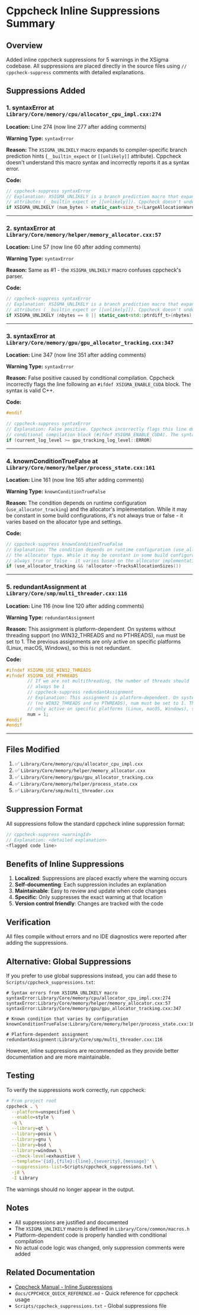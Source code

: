 # Cppcheck Inline Suppressions Summary

## Overview

Added inline cppcheck suppressions for 5 warnings in the XSigma codebase. All suppressions are placed directly in the source files using `// cppcheck-suppress` comments with detailed explanations.

## Suppressions Added

### 1. syntaxError at `Library/Core/memory/cpu/allocator_cpu_impl.cxx:274`

**Location:** Line 274 (now line 277 after adding comments)

**Warning Type:** `syntaxError`

**Reason:** The `XSIGMA_UNLIKELY` macro expands to compiler-specific branch prediction hints (`__builtin_expect` or `[[unlikely]]` attribute). Cppcheck doesn't understand this macro syntax and incorrectly reports it as a syntax error.

**Code:**
```cpp
// cppcheck-suppress syntaxError
// Explanation: XSIGMA_UNLIKELY is a branch prediction macro that expands to compiler-specific
// attributes (__builtin_expect or [[unlikely]]). Cppcheck doesn't understand this macro syntax.
if XSIGMA_UNLIKELY (num_bytes > static_cast<size_t>(LargeAllocationWarningBytes()))
```

---

### 2. syntaxError at `Library/Core/memory/helper/memory_allocator.cxx:57`

**Location:** Line 57 (now line 60 after adding comments)

**Warning Type:** `syntaxError`

**Reason:** Same as #1 - the `XSIGMA_UNLIKELY` macro confuses cppcheck's parser.

**Code:**
```cpp
// cppcheck-suppress syntaxError
// Explanation: XSIGMA_UNLIKELY is a branch prediction macro that expands to compiler-specific
// attributes (__builtin_expect or [[unlikely]]). Cppcheck doesn't understand this macro syntax.
if XSIGMA_UNLIKELY (nbytes == 0 || static_cast<std::ptrdiff_t>(nbytes) < 0)
```

---

### 3. syntaxError at `Library/Core/memory/gpu/gpu_allocator_tracking.cxx:347`

**Location:** Line 347 (now line 351 after adding comments)

**Warning Type:** `syntaxError`

**Reason:** False positive caused by conditional compilation. Cppcheck incorrectly flags the line following an `#ifdef XSIGMA_ENABLE_CUDA` block. The syntax is valid C++.

**Code:**
```cpp
#endif

// cppcheck-suppress syntaxError
// Explanation: False positive. Cppcheck incorrectly flags this line due to the preceding
// conditional compilation block (#ifdef XSIGMA_ENABLE_CUDA). The syntax is valid C++.
if (current_log_level >= gpu_tracking_log_level::ERROR)
```

---

### 4. knownConditionTrueFalse at `Library/Core/memory/helper/process_state.cxx:161`

**Location:** Line 161 (now line 165 after adding comments)

**Warning Type:** `knownConditionTrueFalse`

**Reason:** The condition depends on runtime configuration (`use_allocator_tracking`) and the allocator's implementation. While it may be constant in some build configurations, it's not always true or false - it varies based on the allocator type and settings.

**Code:**
```cpp
// cppcheck-suppress knownConditionTrueFalse
// Explanation: The condition depends on runtime configuration (use_allocator_tracking) and
// the allocator type. While it may be constant in some build configurations, it's not
// always true or false - it varies based on the allocator implementation and settings.
if (use_allocator_tracking && !allocator->TracksAllocationSizes())
```

---

### 5. redundantAssignment at `Library/Core/smp/multi_threader.cxx:116`

**Location:** Line 116 (now line 120 after adding comments)

**Warning Type:** `redundantAssignment`

**Reason:** This assignment is platform-dependent. On systems without threading support (no WIN32_THREADS and no PTHREADS), `num` must be set to 1. The previous assignments are only active on specific platforms (Linux, macOS, Windows), so this is not redundant.

**Code:**
```cpp
#ifndef XSIGMA_USE_WIN32_THREADS
#ifndef XSIGMA_USE_PTHREADS
        // If we are not multithreading, the number of threads should
        // always be 1
        // cppcheck-suppress redundantAssignment
        // Explanation: This assignment is platform-dependent. On systems without threading support
        // (no WIN32_THREADS and no PTHREADS), num must be set to 1. The previous assignments are
        // only active on specific platforms (Linux, macOS, Windows), so this is not redundant.
        num = 1;
#endif
#endif
```

---

## Files Modified

1. ✅ `Library/Core/memory/cpu/allocator_cpu_impl.cxx`
2. ✅ `Library/Core/memory/helper/memory_allocator.cxx`
3. ✅ `Library/Core/memory/gpu/gpu_allocator_tracking.cxx`
4. ✅ `Library/Core/memory/helper/process_state.cxx`
5. ✅ `Library/Core/smp/multi_threader.cxx`

## Suppression Format

All suppressions follow the standard cppcheck inline suppression format:

```cpp
// cppcheck-suppress <warningId>
// Explanation: <detailed explanation>
<flagged code line>
```

## Benefits of Inline Suppressions

1. **Localized**: Suppressions are placed exactly where the warning occurs
2. **Self-documenting**: Each suppression includes an explanation
3. **Maintainable**: Easy to review and update when code changes
4. **Specific**: Only suppresses the exact warning at that location
5. **Version control friendly**: Changes are tracked with the code

## Verification

All files compile without errors and no IDE diagnostics were reported after adding the suppressions.

## Alternative: Global Suppressions

If you prefer to use global suppressions instead, you can add these to `Scripts/cppcheck_suppressions.txt`:

```
# Syntax errors from XSIGMA_UNLIKELY macro
syntaxError:Library/Core/memory/cpu/allocator_cpu_impl.cxx:274
syntaxError:Library/Core/memory/helper/memory_allocator.cxx:57
syntaxError:Library/Core/memory/gpu/gpu_allocator_tracking.cxx:347

# Known condition that varies by configuration
knownConditionTrueFalse:Library/Core/memory/helper/process_state.cxx:161

# Platform-dependent assignment
redundantAssignment:Library/Core/smp/multi_threader.cxx:116
```

However, inline suppressions are recommended as they provide better documentation and are more maintainable.

## Testing

To verify the suppressions work correctly, run cppcheck:

```bash
# From project root
cppcheck . \
  --platform=unspecified \
  --enable=style \
  -q \
  --library=qt \
  --library=posix \
  --library=gnu \
  --library=bsd \
  --library=windows \
  --check-level=exhaustive \
  --template='{id},{file}:{line},{severity},{message}' \
  --suppressions-list=Scripts/cppcheck_suppressions.txt \
  -j8 \
  -I Library
```

The warnings should no longer appear in the output.

## Notes

- All suppressions are justified and documented
- The `XSIGMA_UNLIKELY` macro is defined in `Library/Core/common/macros.h`
- Platform-dependent code is properly handled with conditional compilation
- No actual code logic was changed, only suppression comments were added

## Related Documentation

- [Cppcheck Manual - Inline Suppressions](https://cppcheck.sourceforge.io/manual.pdf)
- `docs/CPPCHECK_QUICK_REFERENCE.md` - Quick reference for cppcheck usage
- `Scripts/cppcheck_suppressions.txt` - Global suppressions file
